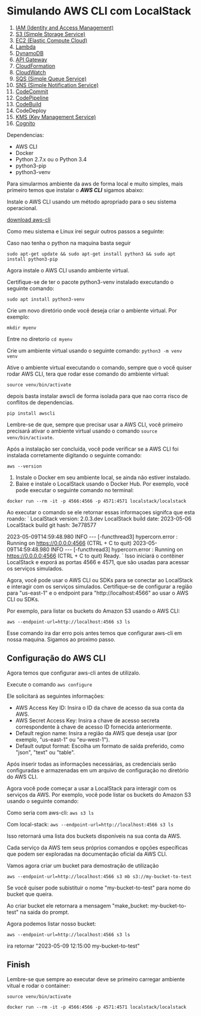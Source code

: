 # Simulando AWS CLI com LocalStack

1.  [IAM (Identity and Access Management)](IAM/README.md)
2.  [S3 (Simple Storage Service)](bucket-s3/README.md)
3.  [EC2 (Elastic Compute Cloud)](EC2/README.md)
4.  [Lambda](lambda/README.md)
5.  [DynamoDB](dynamoDB/README.md)
6.  [API Gateway](api-gateway/README.md)
7.  [CloudFormation](cloud-formation/README.md)
8.  [CloudWatch](cloud-watch/README.md)
9.  [SQS (Simple Queue Service)](SQS/README.md)
10. [SNS (Simple Notification Service)](SNS/README.md)
11. [CodeCommit](code-commit/README.md)
12. [CodePipeline](code-pipeline/README.md)
13. [CodeBuild](code-build/README.md)
14. CodeDeploy
15. [KMS (Key Management Service)](key-management-service/README.md)
16. [Cognito](cognito/README.md)

Dependencias:

 - AWS CLI
 - Docker
 - Python 2.7.x ou o Python 3.4
 - python3-pip
 - python3-venv

Para simularmos ambiente da aws de forma local e muito simples, mais primeiro  temos
que instalar o ***AWS CLI*** sigamos abaixo:

Instale o AWS CLI usando um método apropriado para o seu sistema operacional.

[download aws-cli](https://docs.aws.amazon.com/cli/latest/userguide/cli-chap-configure.html#cli-configure-quickstart-install)

Como meu sistema e Linux irei seguir outros passos a seguinte:

Caso nao tenha o python na maquina basta seguir

``sudo apt-get update && sudo apt-get install python3 && sudo apt install python3-pip``

Agora instale o AWS CLI usando ambiente virtual.

Certifique-se de ter o pacote python3-venv instalado executando o seguinte comando:

``sudo apt install python3-venv``

Crie um novo diretório onde você deseja criar o ambiente virtual. Por exemplo:

``mkdir myenv``

Entre no diretorio ``cd myenv``

Crie um ambiente virtual usando o seguinte comando: ``python3 -m venv venv``

Ative o ambiente virtual executando o comando, sempre que o você quiser rodar AWS CLI, tera
que rodar esse comando do ambiente virtual:

``source venv/bin/activate``

depois basta instalar awscli de forma isolada para que nao corra risco de 
conflitos de dependencias.

``pip install awscli``

Lembre-se de que, sempre que precisar usar a AWS CLI, você primeiro precisará ativar o 
ambiente virtual usando o comando ``source venv/bin/activate``.

Após a instalação ser concluída, você pode verificar se a AWS CLI foi instalada corretamente 
digitando o seguinte comando:

``aws --version``

1. Instale o Docker em seu ambiente local, se ainda não estiver instalado.
2. Baixe e instale o LocalStack usando o Docker Hub. Por exemplo, você pode 
executar o seguinte comando no terminal:

``docker run --rm -it -p 4566:4566 -p 4571:4571 localstack/localstack``

Ao executar o comando se ele retornar essas informaçoes signifca que esta roando:
`
LocalStack version: 2.0.3.dev
LocalStack build date: 2023-05-06
LocalStack build git hash: 3e778577

2023-05-09T14:59:48.980  INFO --- [-functhread3] hypercorn.error            : Running on https://0.0.0.0:4566 (CTRL + C to quit)
2023-05-09T14:59:48.980  INFO --- [-functhread3] hypercorn.error            : Running on https://0.0.0.0:4566 (CTRL + C to quit)
Ready.
`
Isso iniciará o contêiner LocalStack e exporá as portas 4566 e 4571,
que são usadas para acessar os serviços simulados.

Agora, você pode usar o AWS CLI ou SDKs para se conectar ao LocalStack e interagir 
com os serviços simulados. Certifique-se de configurar a região para 
"us-east-1" e o endpoint para "http://localhost:4566" ao usar o AWS CLI ou SDKs.

Por exemplo, para listar os buckets do Amazon S3 usando o AWS CLI:

``aws --endpoint-url=http://localhost:4566 s3 ls``

Esse comando ira dar erro pois antes temos que configurar aws-cli em nossa maquina. Sigamos ao
proximo passo.

## Configuração do AWS CLI

Agora temos que configurar aws-cli antes de utilizalo.

Execute o comando ``aws configure``

Ele solicitará as seguintes informações:

 - AWS Access Key ID: Insira o ID da chave de acesso da sua conta da AWS.
 - AWS Secret Access Key: Insira a chave de acesso secreta correspondente à chave de acesso 
    ID fornecida anteriormente.
 - Default region name: Insira a região da AWS que deseja usar (por exemplo, 
    "us-east-1" ou "eu-west-1").
 - Default output format: Escolha um formato de saída preferido, como "json", "text" ou "table".
 
 Após inserir todas as informações necessárias, as credenciais serão configuradas e
 armazenadas em um arquivo de configuração no diretório do AWS CLI.

Agora você pode começar a usar a LocalStack para interagir com os serviços da AWS.
Por exemplo, você pode listar os buckets do Amazon S3 usando o seguinte comando:

Como seria com aws-cli: ``aws s3 ls``

Com local-stack: ``aws --endpoint-url=http://localhost:4566 s3 ls``

Isso retornará uma lista dos buckets disponíveis na sua conta da AWS.

Cada serviço da AWS tem seus próprios comandos e opções específicas que podem
ser exploradas na documentação oficial da AWS CLI.

Vamos agora criar um bucket para demostração de utilização

``aws --endpoint-url=http://localhost:4566 s3 mb s3://my-bucket-to-test``

Se você quiser pode subistituir o nome "my-bucket-to-test" para nome do bucket que queira.

Ao criar bucket ele retornara a mensagem "make_bucket: my-bucket-to-test" na saida do prompt.

Agora podemos listar nosso bucket:

``aws --endpoint-url=http://localhost:4566 s3 ls``

ira retornar "2023-05-09 12:15:00 my-bucket-to-test"

## Finish

Lembre-se que sempre ao executar deve se primeiro carregar ambiente vitual e rodar o container:

``source venv/bin/activate``

``docker run --rm -it -p 4566:4566 -p 4571:4571 localstack/localstack``
